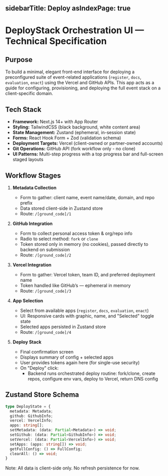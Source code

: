 
sidebarTitle: Deploy
asIndexPage: true
---

# DeployStack Orchestration UI — Technical Specification

## Purpose

To build a minimal, elegant front-end interface for deploying a preconfigured suite of event-related applications (`register`, `docs`, `evaluation`, `enact`) using the Vercel and GitHub APIs. This app acts as a guide for configuring, provisioning, and deploying the full event stack on a client-specific domain.

## Tech Stack

- **Framework:** Next.js 14+ with App Router
- **Styling:** TailwindCSS (black background, white content area)
- **State Management:** Zustand (ephemeral, in-session state)
- **Forms:** React Hook Form + Zod (validation schema)
- **Deployment Targets:** Vercel (client-owned or partner-owned accounts)
- **Git Operations:** GitHub API (fork workflow only - no clone)
- **UI Patterns:** Multi-step progress with a top progress bar and full-screen staged layouts

## Workflow Stages

1. **Metadata Collection**
   - Form to gather: client name, event name/date, domain, and repo prefix
   - Data stored client-side in Zustand store
   - Route: `/[ground_code]/1`

2. **GitHub Integration**
   - Form to collect personal access token & org/repo info
   - Radio to select method: `fork` or `clone`
   - Token stored only in memory (no cookies), passed directly to backend on submission
   - Route: `/[ground_code]/2`

3. **Vercel Integration**
   - Form to gather: Vercel token, team ID, and preferred deployment name
   - Token handled like GitHub’s — ephemeral in memory
   - Route: `/[ground_code]/3`

4. **App Selection**
   - Select from available apps (`register`, `docs`, `evaluation`, `enact`)
   - UI: Responsive cards with graphic, name, and "Selected" toggle state
   - Selected apps persisted in Zustand store
   - Route: `/[ground_code]/4`

5. **Deploy Stack**
   - Final confirmation screen
   - Displays summary of config + selected apps
   - User provides tokens again here (for single-use security)
   - On "Deploy" click:
     - Backend runs orchestrated deploy routine: fork/clone, create repos, configure env vars, deploy to Vercel, return DNS config

## Zustand Store Schema

```ts
type DeployState = {
  metadata: Metadata;
  github: GithubInfo;
  vercel: VercelInfo;
  apps: string[];
  setMetadata: (data: Partial<Metadata>) => void;
  setGithub: (data: Partial<GithubInfo>) => void;
  setVercel: (data: Partial<VercelInfo>) => void;
  setApps: (apps: string[]) => void;
  getFullConfig: () => FullConfig;
  clearAll: () => void;
}
````

Note: All data is client-side only. No refresh persistence for now.
